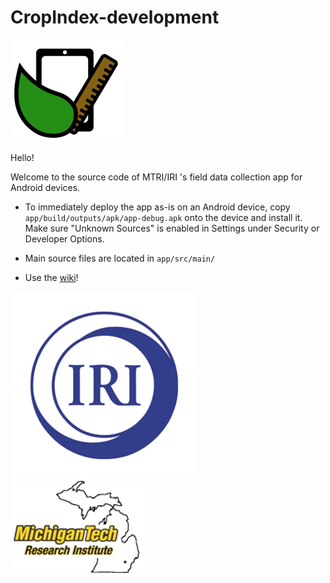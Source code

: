 # CropIndex-development

![app_logo.png](https://github.com/staden/CropIndex-development/blob/master/app/src/main/res/drawable/cropindex_logo_small.png)

Hello!

Welcome to the source code of MTRI/IRI 's field data collection app for Android devices.

  * To immediately deploy the app as-is on an Android device, copy `app/build/outputs/apk/app-debug.apk` onto the device and install it. Make sure "Unknown Sources" is enabled in Settings under Security or Developer Options.

  * Main source files are located in `app/src/main/`
  
  * Use the [wiki](https://github.com/staden/CropIndex-development/wiki)!

![iri_logo.png](https://github.com/staden/CropIndex-development/blob/master/app/src/main/res/drawable/iri_logo.png) ![mtri_logo.png](https://github.com/staden/CropIndex-development/blob/master/app/src/main/res/drawable/mtri_logo.png)
